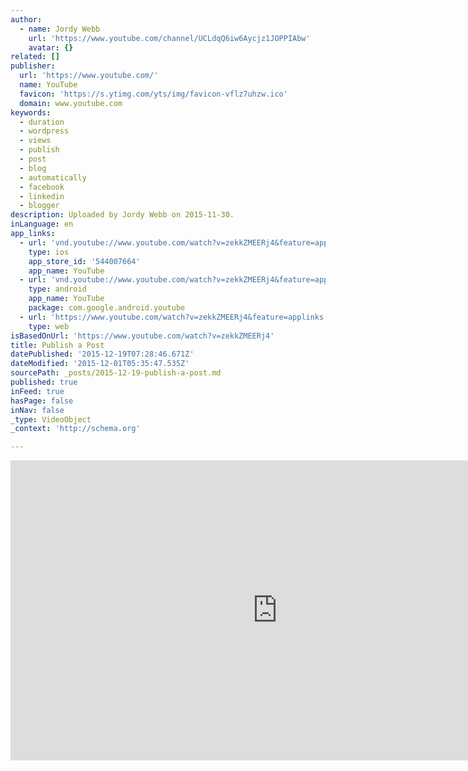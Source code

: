 ```yaml
---
author:
  - name: Jordy Webb
    url: 'https://www.youtube.com/channel/UCLdqQ6iw6Aycjz1JOPPIAbw'
    avatar: {}
related: []
publisher:
  url: 'https://www.youtube.com/'
  name: YouTube
  favicon: 'https://s.ytimg.com/yts/img/favicon-vflz7uhzw.ico'
  domain: www.youtube.com
keywords:
  - duration
  - wordpress
  - views
  - publish
  - post
  - blog
  - automatically
  - facebook
  - linkedin
  - blogger
description: Uploaded by Jordy Webb on 2015-11-30.
inLanguage: en
app_links:
  - url: 'vnd.youtube://www.youtube.com/watch?v=zekkZMEERj4&feature=applinks'
    type: ios
    app_store_id: '544007664'
    app_name: YouTube
  - url: 'vnd.youtube://www.youtube.com/watch?v=zekkZMEERj4&feature=applinks'
    type: android
    app_name: YouTube
    package: com.google.android.youtube
  - url: 'https://www.youtube.com/watch?v=zekkZMEERj4&feature=applinks'
    type: web
isBasedOnUrl: 'https://www.youtube.com/watch?v=zekkZMEERj4'
title: Publish a Post
datePublished: '2015-12-19T07:28:46.671Z'
dateModified: '2015-12-01T05:35:47.535Z'
sourcePath: _posts/2015-12-19-publish-a-post.md
published: true
inFeed: true
hasPage: false
inNav: false
_type: VideoObject
_context: 'http://schema.org'

---
```

<iframe src="https://cdn.embedly.com/widgets/media.html?src=https%3A%2F%2Fwww.youtube.com%2Fembed%2FzekkZMEERj4%3Ffeature%3Doembed&amp;url=https%3A%2F%2Fwww.youtube.com%2Fwatch%3Fv%3DzekkZMEERj4&amp;image=https%3A%2F%2Fi.ytimg.com%2Fvi%2FzekkZMEERj4%2Fhqdefault.jpg&amp;key=b7d04c9b404c499eba89ee7072e1c4f7&amp;type=text%2Fhtml&amp;schema=youtube" width="854" height="480" scrolling="no" frameborder="0" allowfullscreen="allowfullscreen" style=""></iframe>
